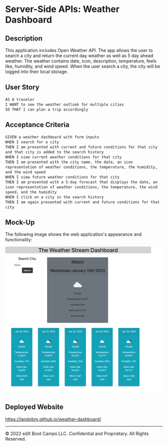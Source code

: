 # Server-Side APIs: Weather Dashboard

## Description 

This application includes Open Weather API. The app allows the user to search a city and return the current day weather as well as 5 day ahead weather. The weather contains date, icon, description, temperature, feels like, humidity, and wind speed. When the user search a city, the city will be logged into their local storage. 


## User Story

```
AS A traveler
I WANT to see the weather outlook for multiple cities
SO THAT I can plan a trip accordingly
```

## Acceptance Criteria

```
GIVEN a weather dashboard with form inputs
WHEN I search for a city
THEN I am presented with current and future conditions for that city and that city is added to the search history
WHEN I view current weather conditions for that city
THEN I am presented with the city name, the date, an icon representation of weather conditions, the temperature, the humidity, and the wind speed
WHEN I view future weather conditions for that city
THEN I am presented with a 5-day forecast that displays the date, an icon representation of weather conditions, the temperature, the wind speed, and the humidity
WHEN I click on a city in the search history
THEN I am again presented with current and future conditions for that city
```

## Mock-Up

The following image shows the web application's appearance and functionality:

![](./Assets/images/webpage.png)

## Deployed Website
https://landobm.github.io/weather-dashboard/


- - -
© 2022 edX Boot Camps LLC. Confidential and Proprietary. All Rights Reserved.
